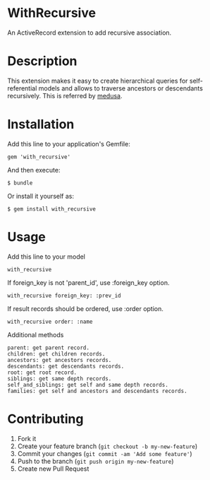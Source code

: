 # WithRecursive

An ActiveRecord extension to add recursive association.

# Description

This extension makes it easy to create hierarchical queries for self-referential models and allows to traverse ancestors or descendants recursively. This is referred by [medusa](https://github.com/misasa/medusa "follow instruction").

[medusa]: https://github.com/misasa/medusa/        "Medusa"

# Installation

Add this line to your application's Gemfile:

    gem 'with_recursive'

And then execute:

    $ bundle

Or install it yourself as:

    $ gem install with_recursive

# Usage

Add this line to your model

    with_recursive

If foreign_key is not 'parent_id', use :foreign_key option.

    with_recursive foreign_key: :prev_id

If result records should be ordered, use :order option.

    with_recursive order: :name

Additional methods

    parent: get parent record.
    children: get children records.
    ancestors: get ancestors records.
    descendants: get descendants records.
    root: get root record.
    siblings: get same depth records.
    self_and_siblings: get self and same depth records.
    families: get self and ancestors and descendants records.

# Contributing

1. Fork it
2. Create your feature branch (`git checkout -b my-new-feature`)
3. Commit your changes (`git commit -am 'Add some feature'`)
4. Push to the branch (`git push origin my-new-feature`)
5. Create new Pull Request
